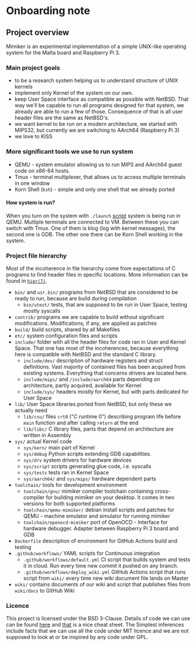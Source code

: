 # Onboarding note

## Project overview

Mimiker is an experimental implementation of a simple UNIX-like operating
system for the Malta board and Raspberry Pi 3.

### Main project goals

* to be a research system helping us to understand structure of UNIX kernels
* implement only Kernel of the system on our own.
* keep User Space interface as compatible as possible with
  NetBSD. That way we'll be capable to run all programs designed for that
  system, we already are able to run a few of those. Consequence of that
  is all user header files are the same as NetBSD's.
* we want kernel to be run on a modern architecture, we started with MIPS32,
  but currently we are switching to AArch64 (Raspberry Pi 3)
* we love to KISS

### More significant tools we use to run system

* QEMU - system emulator allowing us to run MIPS and AArch64 guest code
  on x86-64 hosts.
* Tmux - terminal multiplexer, that allows us to access multiple terminals in
  one window
* Korn Shell (`ksh`) - simple and only one shell that we already ported

#### How system is run?

When you turn on the system with `./launch` [script][1] system is being run in QEMU.
Multiple terminals are connected to VM. Between these you can switch with Tmux.
One of them is klog (log with kernel messages), the second one is GDB.
The other one there can be Korn Shell working in the system.

### Project file hierarchy

Most of the incoherence in file hierarchy come from expectations of C
programs to find header files in specific locations.
More information can be found in [`hier(7)`][2].

* `bin/` and `usr.bin/` programs from NetBSD that are
  considered to be ready to run, because are build during compilation
  * `bin/utest/` tests, that are supposed to be run in User Space,
    testing mostly syscalls
* `contrib/` programs we are capable to build without significant modifications.
  Modifications, if any, are applied as patches
* `build/` build scripts, shared by all Makefiles
* `etc/` system configuration files and scripts
* `include/` folder with all the header files for code ran in User and Kernel
  Space. That one has most of the incoherences, because
  everything here is compatible with NetBSD and the standard C library.
  * `include/dev/` description of hardware registers and struct definitions.
  Vast majority of contained files has been acquired from existing systems.
  Everything that concerns drivers are located here.
  * `include/mips/` and `/include/aarch64` parts depending on architecture,
    partly acquired, available for Kernel
  * `include/sys/` headers mostly for Kernel, but with parts dedicated for
    User Space
* `lib/` User Space libraries ported from NetBSD, but only these we actually need
  * `lib/csu/` files `crt0` ("C runtime 0") describing program life before
  `main` function and after calling `return` at the end
  * `lib/libc/` C library files, parts that depend on architecture are written
    in Assembly
* `sys/` actual Kernel code
  * `sys/kern/` main part of Kernel
  * `sys/debug` Python scripts extending GDB capabilities.
  * `sys/drv` system drivers for hardware devices
  * `sys/script` scripts generating glue code, i.e. syscalls
  * `sys/tests` tests ran in Kernel Space
  * `sys/aarch64/` and `sys/mips/` hardware dependent parts
* `toolchain/` tools for development environment
  * `toolchain/gnu/` mimiker compiler toolchain containing
    cross-compiler for building mimiker on your desktop.
    It comes in two versions for both supported platforms
  * `toolchain/qemu-mimiker/` debian install scripts and patches for QEMU -
    machine emulator and simulator for running mimiker
  * `toolchain/openocd-mimiker` port of OpenOCD -
    Interface for hardware debugger. Adapter between Raspberry Pi 3 board and GDB
* `Dockerfile` description of environment for GitHub Actions build and testing
* `.github/workflows/` YAML scripts for Continuous integration
  * `.github/workflows/default.yml` CI script that builds system and
    tests it in cloud. Run every time new commit it pushed on any branch.
  * `.github/workflows/deploy_wiki.yml` GitHub Actions script that runs
    script from `wiki/` every time new wiki document file lands on Master
* `wiki/` contains documents of our wiki and script
  that publishes files from `wiki/docs` to GitHub Wiki

### Licence

This project is licensed under the BSD 3-Clause. Details of code we can
use can be found [here][3] and [that][4] is a nice cheat sheet.
The Simplest inferences include facts that we can use all the code under MIT
licence and we are not supposed to look at or be inspired by any code
under GPL.

[1]: https://github.com/cahirwpz/mimiker#readme
[2]: https://man.netbsd.org/hier.7
[3]: https://en.wikipedia.org/wiki/License_compatibility
[4]: https://en.wikipedia.org/wiki/License_compatibility#/media/File:Floss-license-slide-image.svg

